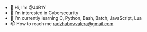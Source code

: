 - 👋 Hi, I’m @J4B1Y
- 👀 I’m interested in Cybersecurity  
- 🌱 I’m currently learning C, Python, Bash, Batch, JavaScript, Lua
- 📫 How to reach me radzhabovvalera@gmail.com
<!---
J4B1Y/J4B1Y is a ✨ special ✨ repository because its `README.md` (this file) appears on your GitHub profile.
You can click the Preview link to take a look at your changes.
--->

